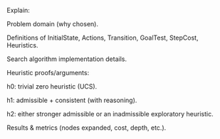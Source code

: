 Explain:

Problem domain (why chosen).

Definitions of InitialState, Actions, Transition, GoalTest, StepCost, Heuristics.

Search algorithm implementation details.

Heuristic proofs/arguments:

h0: trivial zero heuristic (UCS).

h1: admissible + consistent (with reasoning).

h2: either stronger admissible or an inadmissible exploratory heuristic.

Results & metrics (nodes expanded, cost, depth, etc.).